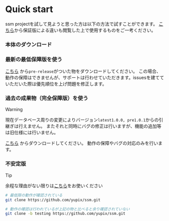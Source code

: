 # Quick start

ssm projectを試して見ようと思った方は以下の方法で試すことができます。
[こちら](/other/about-support.md)から保証版による違いも閲覧した上で使用するものをご一考ください。

### 本体のダウンロード

### 最新の最低保障版を使う

[こちら](https://github.com/yupix/ssm/releases) から`pre-release`がついた物をダウンロードしてください。
この場合、動作の保障はできませんが、サポートは行わせていただきます。issuesを建てていただいた際は優先順位を上げ問題を修正します。

### 過去の成果物（完全保障版）を使う

> [!warning]
> 現在データベース周りの変更によりバージョン`latest1.0.0, pre1.0.1`からの引継ぎは行えません。
> またそれと同時にバグの修正は行いますが、機能の追加等は旧仕様には行いません。

[こちら](https://github.com/yupix/ssm/releases/latest) からダウンロードしてください。
動作の保障やバグの対応のみを行います。


### 不安定版

> [!tip]
> 余程な理由がない限りは[こちら](#過去の成果物（完全保障版）を使う)をお使いください

```bash
# 最低限の動作が確認されている
git clone https://github.com/yupix/ssm.git

# 動作の確認は行われているが上記の物と比べると余り確認されていない
git clone -b testing https://github.com/yupix/ssm.git
```